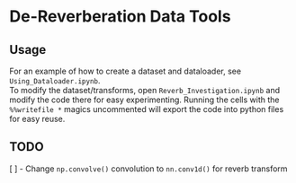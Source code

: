 # De-Reverberation Data Tools

## Usage
For an example of how to create a dataset and dataloader, see `Using_Dataloader.ipynb`.  
To modify the dataset/transforms, open `Reverb_Investigation.ipynb` and modify the code there for easy experimenting. Running the cells with the `%%writefile *` magics uncommented will export the code into python files for easy reuse.

## TODO
[ ] - Change `np.convolve()` convolution to `nn.conv1d()` for reverb transform
